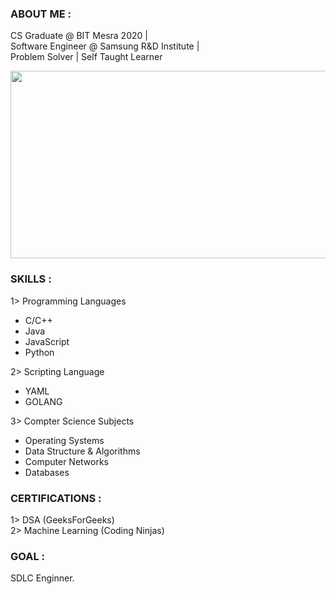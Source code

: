 ### ABOUT ME :
   CS Graduate @ BIT Mesra 2020 |<br>
   Software Engineer @ Samsung R&D Institute | <br>
   Problem Solver | Self Taught Learner <br>
   
<img width="700" height="300" src="https://media4.giphy.com/media/qgQUggAC3Pfv687qPC/giphy.gif?cid=ecf05e47km6li6r0513am5tgs3onm1jiz5g6m89mkddyv3wt&rid=giphy.gif&ct=g">

### SKILLS :
1> Programming Languages
   - C/C++
   - Java
   - JavaScript
   - Python
   
2> Scripting Language
   - YAML
   - GOLANG
   
3> Compter Science Subjects 
   - Operating Systems
   - Data Structure & Algorithms
   - Computer Networks
   - Databases
   
   
### CERTIFICATIONS : 
1> DSA (GeeksForGeeks) <br>
2> Machine Learning (Coding Ninjas)

### GOAL :  
SDLC Enginner.


